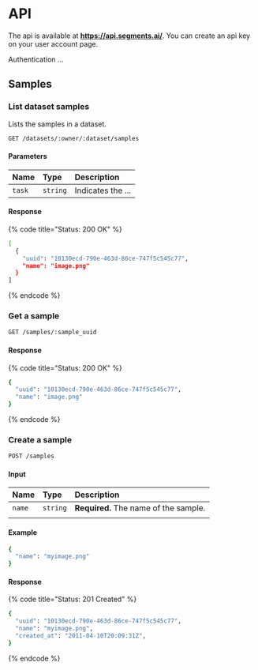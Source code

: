 # API

The api is available at **https://api.segments.ai/**. You can create an api key on your user account page.

Authentication ...

## Samples

### List dataset samples

Lists the samples in a dataset.

```bash
GET /datasets/:owner/:dataset/samples
```

#### Parameters

| Name | Type | Description |
| :--- | :--- | :--- |
| `task` | `string` | Indicates the ... |

#### Response

{% code title="Status: 200 OK" %}
```bash
[
  {
    "uuid": "10130ecd-790e-463d-86ce-747f5c545c77",
    "name": "image.png"
  }
]
```
{% endcode %}

### Get a sample

```bash
GET /samples/:sample_uuid
```

#### Response

{% code title="Status: 200 OK" %}
```bash
{
  "uuid": "10130ecd-790e-463d-86ce-747f5c545c77",
  "name": "image.png"
}
```
{% endcode %}

### Create a sample

```bash
POST /samples
```

#### Input

| Name | Type | Description |
| :--- | :--- | :--- |
| `name` | `string` | **Required.** The name of the sample. |
|  |  |  |

#### Example

```bash
{
  "name": "myimage.png"
}
```

#### Response

{% code title="Status: 201 Created" %}
```bash
{
  "uuid": "10130ecd-790e-463d-86ce-747f5c545c77",
  "name": "myimage.png",
  "created_at": "2011-04-10T20:09:31Z",
}
```
{% endcode %}

